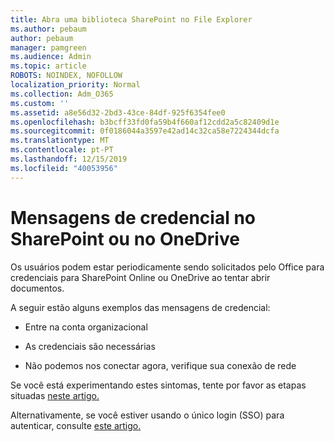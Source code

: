 ```yaml
---
title: Abra uma biblioteca SharePoint no File Explorer
ms.author: pebaum
author: pebaum
manager: pamgreen
ms.audience: Admin
ms.topic: article
ROBOTS: NOINDEX, NOFOLLOW
localization_priority: Normal
ms.collection: Adm_O365
ms.custom: ''
ms.assetid: a8e56d32-2bd3-43ce-84df-925f6354fee0
ms.openlocfilehash: b3bcff33fd0fa59b4f660af12cdd2a5c82409d1e
ms.sourcegitcommit: 0f0186044a3597e42ad14c32ca58e7224344dcfa
ms.translationtype: MT
ms.contentlocale: pt-PT
ms.lasthandoff: 12/15/2019
ms.locfileid: "40053956"
---
```

# <a name="credential-messages-in-sharepoint-or-onedrive"></a>Mensagens de credencial no SharePoint ou no OneDrive

Os usuários podem estar periodicamente sendo solicitados pelo Office para credenciais para SharePoint Online ou OneDrive ao tentar abrir documentos.

A seguir estão alguns exemplos das mensagens de credencial:

- Entre na conta organizacional

- As credenciais são necessárias

- Não podemos nos conectar agora, verifique sua conexão de rede

Se você está experimentando estes sintomas, tente por favor as etapas situadas [neste artigo.](https://support.microsoft.com/help/2913639/office-applications-periodically-prompt-for-credentials-to-sharepoint)

Alternativamente, se você estiver usando o único login (SSO) para autenticar, consulte [este artigo.](https://support.microsoft.com/help/4025962/cant-sign-in-after-update-to-office-2016-build-16-0-7967-on-windows-10)

